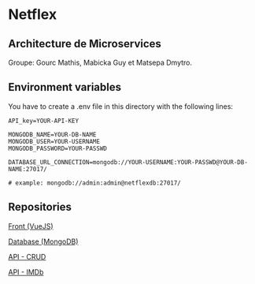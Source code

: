 # Netflex

## Architecture de Microservices

Groupe: Gourc Mathis, Mabicka Guy et Matsepa Dmytro.

## Environment variables
You have to create a .env file in this directory with the following lines:

    API_key=YOUR-API-KEY

    MONGODB_NAME=YOUR-DB-NAME 
    MONGODB_USER=YOUR-USERNAME
    MONGODB_PASSWORD=YOUR-PASSWD

    DATABASE_URL_CONNECTION=mongodb://YOUR-USERNAME:YOUR-PASSWD@YOUR-DB-NAME:27017/ 

    # example: mongodb://admin:admin@netflexdb:27017/ 

## Repositories
[Front (VueJS)](https://github.com/gourcmathis/nx-vuejs)

[Database (MongoDB)](https://github.com/gourcmathis/nx-mongodb)

[API - CRUD](https://github.com/gourcmathis/nx-crud)

[API - IMDb](https://github.com/gourcmathis/nx-api-imdb)
